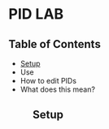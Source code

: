 <h1>PID LAB </h1>
<h2>Table of Contents</h2>
<ul>
<li><a href="#setup">Setup</a></li>
<li>Use</li>
<li>How to edit PIDs </li>
<li>What does this mean?</li>
<ul>

<h2 id="setup">Setup</h2>

